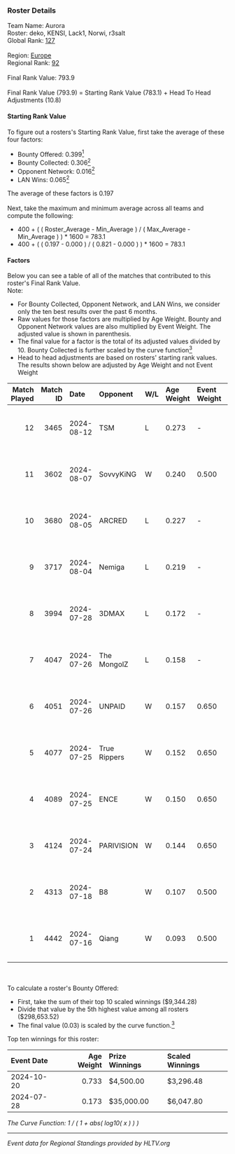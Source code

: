 ### Roster Details<br />
Team Name: Aurora<br />
Roster: deko, KENSI, Lack1, Norwi, r3salt<br />
Global Rank: [127](../../standings_global_2024_12_31.md)<br />
<br />
Region: [Europe]( ../../standings_europe_2024_12_31.md)<br />
Regional Rank: [92]( ../../standings_europe_2024_12_31.md)<br />
<br />
Final Rank Value:  793.9<br />
<br />
Final Rank Value (793.9) = Starting Rank Value (783.1) + Head To Head Adjustments (10.8)<br />

#### Starting Rank Value<br />
To figure out a rosters's Starting Rank Value, first take the average of these four factors:<br />
- Bounty Offered: 0.399[<sup>1</sup>](#table2)
- Bounty Collected: 0.306[<sup>2</sup>](#table1)
- Opponent Network: 0.016[<sup>2</sup>](#table1)
- LAN Wins: 0.065[<sup>2</sup>](#table1)

The average of these factors is 0.197<br />
<br />
Next, take the maximum and minimum average across all teams and compute the following:<br />
- 400 + ( ( Roster_Average - Min_Average ) / ( Max_Average - Min_Average ) ) * 1600 = 783.1
- 400 + ( ( 0.197 - 0.000 ) / ( 0.821 - 0.000 ) ) * 1600 = 783.1


#### Factors<br />
Below you can see a table of all of the matches that contributed to this roster's Final Rank Value.<br />
Note:<br />

- For Bounty Collected, Opponent Network, and LAN Wins, we consider only the ten best results over the past 6 months.
- Raw values for those factors are multiplied by Age Weight. Bounty and Opponent Network values are also multiplied by Event Weight. The adjusted value is shown in parenthesis.
- The final value for a factor is the total of its adjusted values divided by 10. Bounty Collected is further scaled by the curve function[<sup>3</sup>](#curveFunction)
- Head to head adjustments are based on rosters' starting rank values. The results shown below are adjusted by Age Weight and not Event Weight
<span id="table1"></span><br />


| Match Played | Match ID | Date       | Opponent     | W/L | Age Weight | Event Weight | Bounty Collected | Opponent Network | LAN Wins  | H2H Adj. | Roster                            |
| -: | -: | :- | :- | :- | :- | :- | :- | :- | :- | -: | :- |
|           12 |     3465 | 2024-08-12 | TSM          | L   | 0.273      | -            | -                | -                | -         |    -2.86 | deko, KENSI, Lack1, Norwi, r3salt |
|           11 |     3602 | 2024-08-07 | SovvyKiNG    | W   | 0.240      | 0.500        | 0.000 (0.000)    | 0.230 (0.028)    | 0 (0.000) |     1.79 | deko, KENSI, Lack1, Norwi, r3salt |
|           10 |     3680 | 2024-08-05 | ARCRED       | L   | 0.227      | -            | -                | -                | -         |    -3.66 | deko, KENSI, Lack1, Norwi, r3salt |
|            9 |     3717 | 2024-08-04 | Nemiga       | L   | 0.219      | -            | -                | -                | -         |    -0.43 | deko, KENSI, Lack1, Norwi, r3salt |
|            8 |     3994 | 2024-07-28 | 3DMAX        | L   | 0.172      | -            | -                | -                | -         |    -0.13 | deko, KENSI, Lack1, Norwi, r3salt |
|            7 |     4047 | 2024-07-26 | The MongolZ  | L   | 0.158      | -            | -                | -                | -         |    -0.01 | deko, KENSI, Lack1, Norwi, r3salt |
|            6 |     4051 | 2024-07-26 | UNPAID       | W   | 0.157      | 0.650        | 0.130 (0.013)    | 0.265 (0.027)    | 1 (0.157) |     4.06 | deko, KENSI, Lack1, Norwi, r3salt |
|            5 |     4077 | 2024-07-25 | True Rippers | W   | 0.152      | 0.650        | 0.000 (0.000)    | 0.050 (0.005)    | 1 (0.152) |     0.76 | deko, KENSI, Lack1, Norwi, r3salt |
|            4 |     4089 | 2024-07-25 | ENCE         | W   | 0.150      | 0.650        | 0.311 (0.030)    | 0.345 (0.034)    | 1 (0.150) |     4.36 | deko, KENSI, Lack1, Norwi, r3salt |
|            3 |     4124 | 2024-07-24 | PARIVISION   | W   | 0.144      | 0.650        | 0.025 (0.002)    | 0.321 (0.030)    | 1 (0.144) |     3.01 | deko, KENSI, Lack1, Norwi, r3salt |
|            2 |     4313 | 2024-07-18 | B8           | W   | 0.107      | 0.500        | 0.159 (0.008)    | 0.621 (0.033)    | 0 (0.000) |     3.00 | deko, KENSI, Lack1, Norwi, r3salt |
|            1 |     4442 | 2024-07-16 | Qiang        | W   | 0.093      | 0.500        | 0.001 (0.000)    | 0.041 (0.002)    | 0 (0.000) |     0.93 | deko, KENSI, Lack1, Norwi, r3salt |

<br />
<span id="table2"></span><br />
To calculate a roster's Bounty Offered:<br />

- First, take the sum of their top 10 scaled winnings ($9,344.28)
- Divide that value by the 5th highest value among all rosters ($298,653.52)
- The final value (0.03) is scaled by the curve function.[<sup>3</sup>](#curveFunction)

Top ten winnings for this roster:<br />

| Event Date | Age Weight | Prize Winnings | Scaled Winnings |
| :- | -: | :- | :- |
| 2024-10-20 |      0.733 | $4,500.00      | $3,296.48       |
| 2024-07-28 |      0.173 | $35,000.00     | $6,047.80       |


<span id="curveFunction"></span>_The Curve Function: 1 / ( 1 + abs( log10( x ) ) )_<br />

---
_Event data for Regional Standings provided by HLTV.org_<br />
